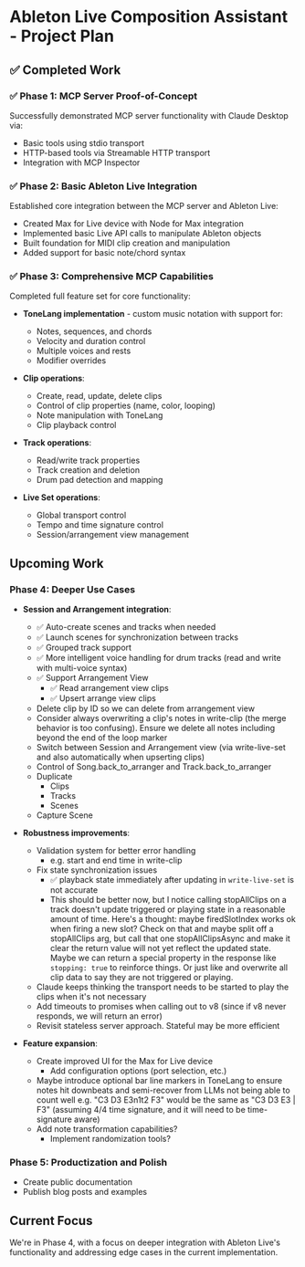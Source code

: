 # Ableton Live Composition Assistant - Project Plan

## ✅ Completed Work

### ✅ Phase 1: MCP Server Proof-of-Concept

Successfully demonstrated MCP server functionality with Claude Desktop via:

- Basic tools using stdio transport
- HTTP-based tools via Streamable HTTP transport
- Integration with MCP Inspector

### ✅ Phase 2: Basic Ableton Live Integration

Established core integration between the MCP server and Ableton Live:

- Created Max for Live device with Node for Max integration
- Implemented basic Live API calls to manipulate Ableton objects
- Built foundation for MIDI clip creation and manipulation
- Added support for basic note/chord syntax

### ✅ Phase 3: Comprehensive MCP Capabilities

Completed full feature set for core functionality:

- **ToneLang implementation** - custom music notation with support for:

  - Notes, sequences, and chords
  - Velocity and duration control
  - Multiple voices and rests
  - Modifier overrides

- **Clip operations**:

  - Create, read, update, delete clips
  - Control of clip properties (name, color, looping)
  - Note manipulation with ToneLang
  - Clip playback control

- **Track operations**:

  - Read/write track properties
  - Track creation and deletion
  - Drum pad detection and mapping

- **Live Set operations**:
  - Global transport control
  - Tempo and time signature control
  - Session/arrangement view management

## Upcoming Work

### Phase 4: Deeper Use Cases

- **Session and Arrangement integration**:

  - ✅ Auto-create scenes and tracks when needed
  - ✅ Launch scenes for synchronization between tracks
  - ✅ Grouped track support
  - ✅ More intelligent voice handling for drum tracks (read and write with multi-voice syntax)
  - ✅ Support Arrangement View
    - ✅ Read arrangement view clips
    - ✅ Upsert arrange view clips
  - Delete clip by ID so we can delete from arrangement view
  - Consider always overwriting a clip's notes in write-clip (the merge behavior is too confusing). Ensure we delete all
    notes including beyond the end of the loop marker
  - Switch between Session and Arrangement view (via write-live-set and also automatically when upserting clips)
  - Control of Song.back_to_arranger and Track.back_to_arranger
  - Duplicate
    - Clips
    - Tracks
    - Scenes
  - Capture Scene

- **Robustness improvements**:

  - Validation system for better error handling
    - e.g. start and end time in write-clip
  - Fix state synchronization issues
    - ✅ playback state immediately after updating in `write-live-set` is not accurate
    - This should be better now, but I notice calling stopAllClips on a track doesn't update triggered or playing state
      in a reasonable amount of time. Here's a thought: maybe firedSlotIndex works ok when firing a new slot? Check on
      that and maybe split off a stopAllClips arg, but call that one stopAllClipsAsync and make it clear the return
      value will not yet reflect the updated state. Maybe we can return a special property in the response like
      `stopping: true` to reinforce things. Or just like and overwrite all clip data to say they are not triggered or
      playing.
  - Claude keeps thinking the transport needs to be started to play the clips when it's not necessary
  - Add timeouts to promises when calling out to v8 (since if v8 never responds, we will return an error)
  - Revisit stateless server approach. Stateful may be more efficient

- **Feature expansion**:
  - Create improved UI for the Max for Live device
    - Add configuration options (port selection, etc.)
  - Maybe introduce optional bar line markers in ToneLang to ensure notes hit downbeats and semi-recover from LLMs not
    being able to count well e.g. "C3 D3 E3n1t2 F3" would be the same as "C3 D3 E3 | F3" (assuming 4/4 time signature,
    and it will need to be time-signature aware)
  - Add note transformation capabilities?
    - Implement randomization tools?

### Phase 5: Productization and Polish

- Create public documentation
- Publish blog posts and examples

## Current Focus

We're in Phase 4, with a focus on deeper integration with Ableton Live's functionality and addressing edge cases in the
current implementation.

